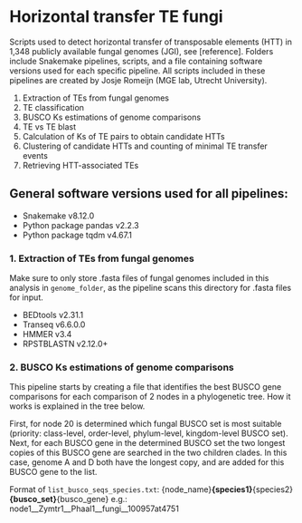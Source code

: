 # Horizontal transfer TE fungi
Scripts used to detect horizontal transfer of transposable elements (HTT) in 1,348 publicly available fungal genomes (JGI), see [reference]. Folders include Snakemake pipelines, scripts, and a file containing software versions used for each specific pipeline. All scripts included in these pipelines are created by Josje Romeijn (MGE lab, Utrecht University). 

1. Extraction of TEs from fungal genomes 
2. TE classification 
3. BUSCO Ks estimations of genome comparisons
4. TE vs TE blast
5. Calculation of Ks of TE pairs to obtain candidate HTTs 
6. Clustering of candidate HTTs and counting of minimal TE transfer events 
7. Retrieving HTT-associated TEs

## General software versions used for all pipelines: 
- Snakemake v8.12.0
- Python package pandas v2.2.3
- Python package tqdm v4.67.1

### 1. Extraction of TEs from fungal genomes
Make sure to only store .fasta files of fungal genomes included in this analysis in `genome_folder`, as the pipeline scans this directory for .fasta files for input. 
- BEDtools v2.31.1
- Transeq v6.6.0.0
- HMMER v3.4
- RPSTBLASTN v2.12.0+

### 2. BUSCO Ks estimations of genome comparisons
This pipeline starts by creating a file that identifies the best BUSCO gene comparisons for each comparison of 2 nodes in a phylogenetic tree. How it works is explained in the tree below. 

First, for node 20 is determined which fungal BUSCO set is most suitable (priority: class-level, order-level, phylum-level, kingdom-level BUSCO set). Next, for each BUSCO gene in the determined BUSCO set the two longest copies of this BUSCO gene are searched in the two children clades. In this case, genome A and D both have the longest copy, and are added for this BUSCO gene to the list. 

Format of `list_busco_seqs_species.txt`:
{node_name}__{species1}__{species2}__{busco_set}__{busco_gene}
e.g.:
node1__Zymtr1__Phaal1__fungi__100957at4751
